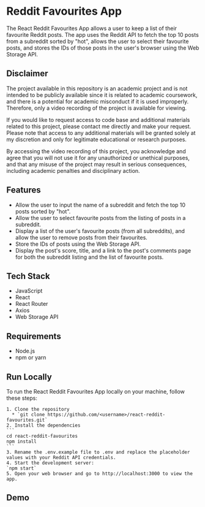 
# Reddit Favourites App

The React Reddit Favourites App allows a user to keep a list of their favourite Reddit posts. The app uses the Reddit API to fetch the top 10 posts from a subreddit sorted by "hot", allows the user to select their favourite posts, and stores the IDs of those posts in the user's browser using the Web Storage API.

##  Disclaimer
The project available in this repository is an academic project and is not intended to be publicly available since it is related to academic coursework, and there is a potential for academic misconduct if it is used improperly. Therefore, only a video recording of the project is available for viewing.

If you would like to request access to code base and additional materials related to this project, please contact me directly and make your request. Please note that access to any additional materials will be granted solely at my discretion and only for legitimate educational or research purposes.

By accessing the video recording of this project, you acknowledge and agree that you will not use it for any unauthorized or unethical purposes, and that any misuse of the project may result in serious consequences, including academic penalties and disciplinary action.
## Features
- Allow the user to input the name of a subreddit and fetch the top 10 posts sorted by "hot".
- Allow the user to select favourite posts from the listing of posts in a subreddit.
- Display a list of the user's favourite posts (from all subreddits), and allow the user to remove posts from their favourites.
- Store the IDs of posts using the Web Storage API.
- Display the post's score, title, and a link to the post's comments page for both the subreddit listing and the list of favourite posts.

## Tech Stack
- JavaScript
- React
- React Router
- Axios
- Web Storage API

## Requirements
- Node.js
- npm or yarn

## Run Locally
To run the React Reddit Favourites App locally on your machine, follow these steps:

	1. Clone the repository
	  * `git clone https://github.com/<username>/react-reddit-favourites.git`
	2. Install the dependencies
	```
	cd react-reddit-favourites
	npm install
	```
	3. Rename the .env.example file to .env and replace the placeholder values with your Reddit API credentials.
	4. Start the development server:
	`npm start`
	5. Open your web browser and go to http://localhost:3000 to view the app.

## Demo

